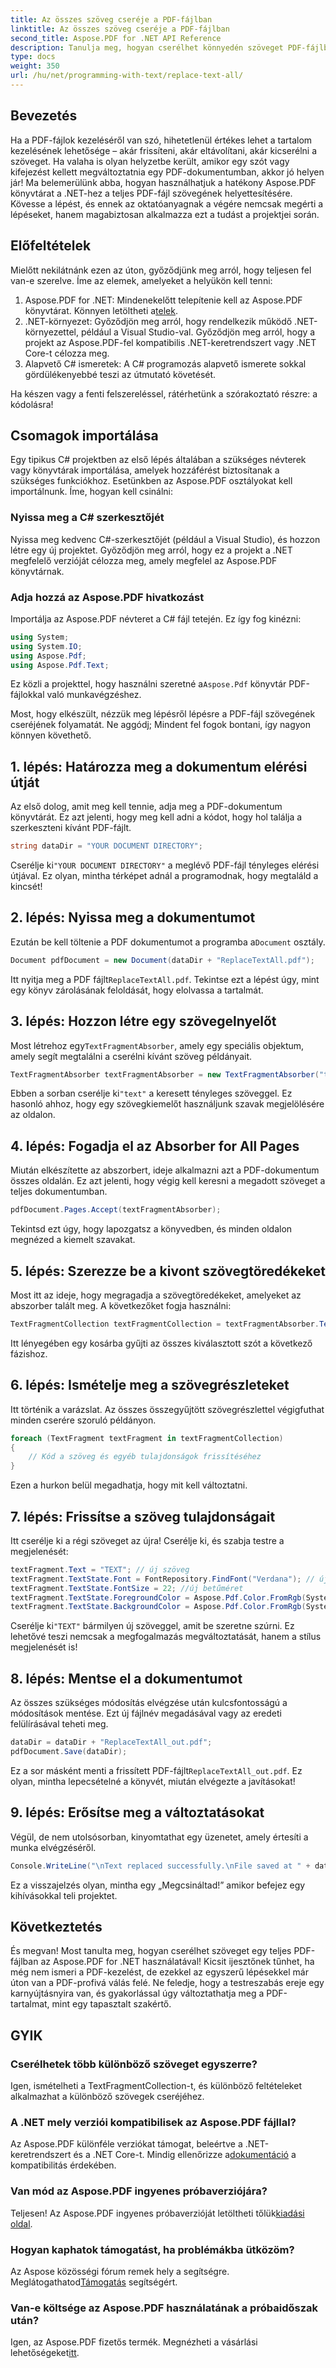 ```yaml
---
title: Az összes szöveg cseréje a PDF-fájlban
linktitle: Az összes szöveg cseréje a PDF-fájlban
second_title: Aspose.PDF for .NET API Reference
description: Tanulja meg, hogyan cserélhet könnyedén szöveget PDF-fájlban az Aspose.PDF for .NET segítségével. Teljes útmutató kódrészletekkel.
type: docs
weight: 350
url: /hu/net/programming-with-text/replace-text-all/
---
```

## Bevezetés

Ha a PDF-fájlok kezeléséről van szó, hihetetlenül értékes lehet a tartalom kezelésének lehetősége – akár frissíteni, akár eltávolítani, akár kicserélni a szöveget. Ha valaha is olyan helyzetbe került, amikor egy szót vagy kifejezést kellett megváltoztatnia egy PDF-dokumentumban, akkor jó helyen jár! Ma belemerülünk abba, hogyan használhatjuk a hatékony Aspose.PDF könyvtárat a .NET-hez a teljes PDF-fájl szövegének helyettesítésére. Kövesse a lépést, és ennek az oktatóanyagnak a végére nemcsak megérti a lépéseket, hanem magabiztosan alkalmazza ezt a tudást a projektjei során.

## Előfeltételek

Mielőtt nekilátnánk ezen az úton, győződjünk meg arról, hogy teljesen fel van-e szerelve. Íme az elemek, amelyeket a helyükön kell tenni:

1.  Aspose.PDF for .NET: Mindenekelőtt telepítenie kell az Aspose.PDF könyvtárat. Könnyen letöltheti a[telek](https://releases.aspose.com/pdf/net/).
2. .NET-környezet: Győződjön meg arról, hogy rendelkezik működő .NET-környezettel, például a Visual Studio-val. Győződjön meg arról, hogy a projekt az Aspose.PDF-fel kompatibilis .NET-keretrendszert vagy .NET Core-t célozza meg.
3. Alapvető C# ismeretek: A C# programozás alapvető ismerete sokkal gördülékenyebbé teszi az útmutató követését.

Ha készen vagy a fenti felszereléssel, rátérhetünk a szórakoztató részre: a kódolásra!

## Csomagok importálása

Egy tipikus C# projektben az első lépés általában a szükséges névterek vagy könyvtárak importálása, amelyek hozzáférést biztosítanak a szükséges funkciókhoz. Esetünkben az Aspose.PDF osztályokat kell importálnunk. Íme, hogyan kell csinálni:

### Nyissa meg a C# szerkesztőjét

Nyissa meg kedvenc C#-szerkesztőjét (például a Visual Studio), és hozzon létre egy új projektet. Győződjön meg arról, hogy ez a projekt a .NET megfelelő verzióját célozza meg, amely megfelel az Aspose.PDF könyvtárnak.

### Adja hozzá az Aspose.PDF hivatkozást

Importálja az Aspose.PDF névteret a C# fájl tetején. Ez így fog kinézni:

```csharp
using System;
using System.IO;
using Aspose.Pdf;
using Aspose.Pdf.Text;
```

 Ez közli a projekttel, hogy használni szeretné a`Aspose.Pdf` könyvtár PDF-fájlokkal való munkavégzéshez.

Most, hogy elkészült, nézzük meg lépésről lépésre a PDF-fájl szövegének cseréjének folyamatát. Ne aggódj; Mindent fel fogok bontani, így nagyon könnyen követhető.

## 1. lépés: Határozza meg a dokumentum elérési útját

Az első dolog, amit meg kell tennie, adja meg a PDF-dokumentum könyvtárát. Ez azt jelenti, hogy meg kell adni a kódot, hogy hol találja a szerkeszteni kívánt PDF-fájlt. 

```csharp
string dataDir = "YOUR DOCUMENT DIRECTORY";
```

 Cserélje ki`"YOUR DOCUMENT DIRECTORY"` a meglévő PDF-fájl tényleges elérési útjával. Ez olyan, mintha térképet adnál a programodnak, hogy megtaláld a kincsét!

## 2. lépés: Nyissa meg a dokumentumot

 Ezután be kell töltenie a PDF dokumentumot a programba a`Document` osztály.

```csharp
Document pdfDocument = new Document(dataDir + "ReplaceTextAll.pdf");
```

 Itt nyitja meg a PDF fájlt`ReplaceTextAll.pdf`. Tekintse ezt a lépést úgy, mint egy könyv zárolásának feloldását, hogy elolvassa a tartalmát.

## 3. lépés: Hozzon létre egy szövegelnyelőt

 Most létrehoz egy`TextFragmentAbsorber`, amely egy speciális objektum, amely segít megtalálni a cserélni kívánt szöveg példányait. 

```csharp
TextFragmentAbsorber textFragmentAbsorber = new TextFragmentAbsorber("text");
```

 Ebben a sorban cserélje ki`"text"` a keresett tényleges szöveggel. Ez hasonló ahhoz, hogy egy szövegkiemelőt használjunk szavak megjelölésére az oldalon.

## 4. lépés: Fogadja el az Absorber for All Pages

Miután elkészítette az abszorbert, ideje alkalmazni azt a PDF-dokumentum összes oldalán. Ez azt jelenti, hogy végig kell keresni a megadott szöveget a teljes dokumentumban.

```csharp
pdfDocument.Pages.Accept(textFragmentAbsorber);
```

Tekintsd ezt úgy, hogy lapozgatsz a könyvedben, és minden oldalon megnézed a kiemelt szavakat.

## 5. lépés: Szerezze be a kivont szövegtöredékeket

Most itt az ideje, hogy megragadja a szövegtöredékeket, amelyeket az abszorber talált meg. A következőket fogja használni:

```csharp
TextFragmentCollection textFragmentCollection = textFragmentAbsorber.TextFragments;
```

Itt lényegében egy kosárba gyűjti az összes kiválasztott szót a következő fázishoz.

## 6. lépés: Ismételje meg a szövegrészleteket

Itt történik a varázslat. Az összes összegyűjtött szövegrészlettel végigfuthat minden cserére szoruló példányon. 

```csharp
foreach (TextFragment textFragment in textFragmentCollection)
{
    // Kód a szöveg és egyéb tulajdonságok frissítéséhez
}
```

Ezen a hurkon belül megadhatja, hogy mit kell változtatni.

## 7. lépés: Frissítse a szöveg tulajdonságait

Itt cserélje ki a régi szöveget az újra! Cserélje ki, és szabja testre a megjelenését:

```csharp
textFragment.Text = "TEXT"; // új szöveg
textFragment.TextState.Font = FontRepository.FindFont("Verdana"); // új betűtípus
textFragment.TextState.FontSize = 22; //új betűméret
textFragment.TextState.ForegroundColor = Aspose.Pdf.Color.FromRgb(System.Drawing.Color.Blue); // szöveg színe
textFragment.TextState.BackgroundColor = Aspose.Pdf.Color.FromRgb(System.Drawing.Color.Green); // háttérszín
```

 Cserélje ki`"TEXT"` bármilyen új szöveggel, amit be szeretne szúrni. Ez lehetővé teszi nemcsak a megfogalmazás megváltoztatását, hanem a stílus megjelenését is!

## 8. lépés: Mentse el a dokumentumot

Az összes szükséges módosítás elvégzése után kulcsfontosságú a módosítások mentése. Ezt új fájlnév megadásával vagy az eredeti felülírásával teheti meg. 

```csharp
dataDir = dataDir + "ReplaceTextAll_out.pdf";
pdfDocument.Save(dataDir);
```

 Ez a sor másként menti a frissített PDF-fájlt`ReplaceTextAll_out.pdf`. Ez olyan, mintha lepecsételné a könyvét, miután elvégezte a javításokat!

## 9. lépés: Erősítse meg a változtatásokat

Végül, de nem utolsósorban, kinyomtathat egy üzenetet, amely értesíti a munka elvégzéséről. 

```csharp
Console.WriteLine("\nText replaced successfully.\nFile saved at " + dataDir);
```

Ez a visszajelzés olyan, mintha egy „Megcsináltad!” amikor befejez egy kihívásokkal teli projektet.

## Következtetés

És megvan! Most tanulta meg, hogyan cserélhet szöveget egy teljes PDF-fájlban az Aspose.PDF for .NET használatával! Kicsit ijesztőnek tűnhet, ha még nem ismeri a PDF-kezelést, de ezekkel az egyszerű lépésekkel már úton van a PDF-profivá válás felé. Ne feledje, hogy a testreszabás ereje egy karnyújtásnyira van, és gyakorlással úgy változtathatja meg a PDF-tartalmat, mint egy tapasztalt szakértő.

## GYIK

### Cserélhetek több különböző szöveget egyszerre?
Igen, ismételheti a TextFragmentCollection-t, és különböző feltételeket alkalmazhat a különböző szövegek cseréjéhez.

### A .NET mely verziói kompatibilisek az Aspose.PDF fájllal?
 Az Aspose.PDF különféle verziókat támogat, beleértve a .NET-keretrendszert és a .NET Core-t. Mindig ellenőrizze a[dokumentáció](https://reference.aspose.com/pdf/net/) a kompatibilitás érdekében.

### Van mód az Aspose.PDF ingyenes próbaverziójára?
 Teljesen! Az Aspose.PDF ingyenes próbaverzióját letöltheti tőlük[kiadási oldal](https://releases.aspose.com/).

### Hogyan kaphatok támogatást, ha problémákba ütközöm?
 Az Aspose közösségi fórum remek hely a segítségre. Meglátogathatod[Támogatás](https://forum.aspose.com/c/pdf/10) segítségért.

### Van-e költsége az Aspose.PDF használatának a próbaidőszak után?
 Igen, az Aspose.PDF fizetős termék. Megnézheti a vásárlási lehetőségeket[itt](https://purchase.aspose.com/buy).